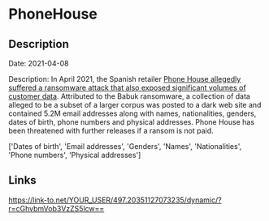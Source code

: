 # PhoneHouse

## Description

Date: 2021-04-08

Description:
In April 2021, the Spanish retailer <a href="https://thetechzone.online/cyberattack-on-phone-house-with-ransomware-and-possible-data-breach/" target="_blank" rel="noopener">Phone House allegedly suffered a ransomware attack that also exposed significant volumes of customer data</a>. Attributed to the Babuk ransomware, a collection of data alleged to be a subset of a larger corpus was posted to a dark web site and contained 5.2M email addresses along with names, nationalities, genders, dates of birth, phone numbers and physical addresses. Phone House has been threatened with further releases if a ransom is not paid.


['Dates of birth', 'Email addresses', 'Genders', 'Names', 'Nationalities', 'Phone numbers', 'Physical addresses']

## Links

https://link-to.net/YOUR_USER/497.20351127073235/dynamic/?r=cGhvbmVob3VzZS5lcw==